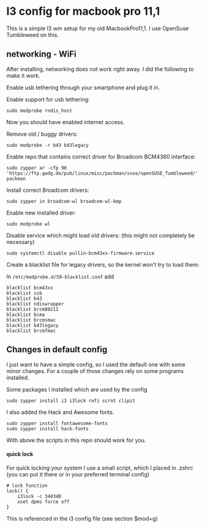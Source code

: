 # I3 config for macbook pro 11,1

This is a simple I3 wm setup for my old MacbookPro11,1.
I use OpenSuse Tumbleweed on this.

## networking - WiFi

After installing, networking does not work right away. 
I did the following to make it work.

Enable usb tethering through your smartphone and plug it in.

Enable support for usb tethering:

`sudo modprobe rndis_host`

Now you should have enabled internet access.

Remove old / buggy drivers:

`sudo modprobe -r b43 b43legacy`

Enable repo that contains correct driver for Broadcom BCM4360 interface:

`sudo zypper ar -cfp 90 'https://ftp.gwdg.de/pub/linux/misc/packman/suse/openSUSE_Tumbleweed/' packman`

Install correct Broadcom drivers:

`sudo zypper in broadcom-wl broadcom-wl-kmp`

Enable new installed driver:

`sudo modprobe wl`

Disable service which might load old drivers:
(this might not completely be necessary)

`sudo systemctl disable pullin-bcm43xx-firmware.service`

Create a blacklist file for legacy drivers, so the kernel won't try to load them:

In `/etc/modprobe.d/50-blacklist.conf` add
```
blacklist bcm43xx
blacklist ssb
blacklist b43
blacklist ndiswrapper
blacklist brcm80211
blacklist bcma
blacklist brcmsmac
blacklist b43legacy
blacklist brcmfmac
```

## Changes in default config

I just want to have a simple config, so I used the default one with some minor changes. For a couple of those changes rely on some programs installed.

Some packages I installed which are used by the config

`sudo zypper install i3 i3lock rofi scrot clipit`

I also added the Hack and Awesome fonts.

```
sudo zypper install fontawesome-fonts
sudo zypper install hack-fonts
```

With above the scripts in this repo should work for you.

#### quick lock
For quick locking your system I use a small script, which I placed in .zshrc (you can put it there or in your preferred terminal config)

```
# lock function
lock() {
    i3lock -c 34434D
    xset dpms force off
}
```

This is referenced in the i3 config file (see section $mod+g)
